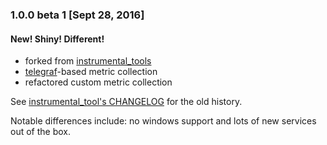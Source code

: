 ### 1.0.0 beta 1 [Sept 28, 2016]
#### New! Shiny! Different!
* forked from [instrumental_tools](https://github.com/Instrumental/instrumental_tools)
* [telegraf](https://github.com/influxdata/telegraf)-based metric collection
* refactored custom metric collection

See [instrumental_tool's CHANGELOG](https://github.com/Instrumental/instrumental_tools/blob/master/CHANGELOG.md) for the old history.

Notable differences include: no windows support and lots of new services out of the box.

